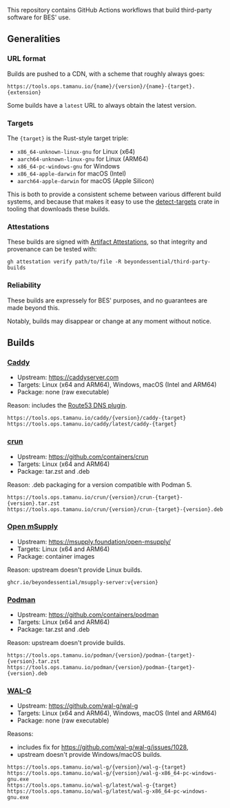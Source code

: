 This repository contains GitHub Actions workflows that build third-party software for BES' use.

## Generalities

### URL format

Builds are pushed to a CDN, with a scheme that roughly always goes:

```
https://tools.ops.tamanu.io/{name}/{version}/{name}-{target}.{extension}
```

Some builds have a `latest` URL to always obtain the latest version.

### Targets

The `{target}` is the Rust-style target triple:

- `x86_64-unknown-linux-gnu` for Linux (x64)
- `aarch64-unknown-linux-gnu` for Linux (ARM64)
- `x86_64-pc-windows-gnu` for Windows
- `x86_64-apple-darwin` for macOS (Intel)
- `aarch64-apple-darwin` for macOS (Apple Silicon)

This is both to provide a consistent scheme between various different build systems, and because that makes it easy to use the [detect-targets](http://docs.rs/detect-targets) crate in tooling that downloads these builds.

### Attestations

These builds are signed with [Artifact Attestations](https://docs.github.com/en/actions/security-guides/using-artifact-attestations-to-establish-provenance-for-builds), so that integrity and provenance can be tested with:

```console
gh attestation verify path/to/file -R beyondessential/third-party-builds
```

### Reliability

These builds are expressely for BES' purposes, and no guarantees are made beyond this.

Notably, builds may disappear or change at any moment without notice.

## Builds

### [Caddy](./.github/workflows/caddy.yml)

- Upstream: <https://caddyserver.com>
- Targets: Linux (x64 and ARM64), Windows, macOS (Intel and ARM64)
- Package: none (raw executable)

Reason: includes the [Route53 DNS plugin](https://github.com/caddy-dns/route53).

```
https://tools.ops.tamanu.io/caddy/{version}/caddy-{target}
https://tools.ops.tamanu.io/caddy/latest/caddy-{target}
```

### [crun](./.github/workflows/crun.yml)

- Upstream: <https://github.com/containers/crun>
- Targets: Linux (x64 and ARM64)
- Package: tar.zst and .deb

Reason: .deb packaging for a version compatible with Podman 5.

```
https://tools.ops.tamanu.io/crun/{version}/crun-{target}-{version}.tar.zst
https://tools.ops.tamanu.io/crun/{version}/crun-{target}-{version}.deb
```

### [Open mSupply](./.github/workflows/msupply.yml)

- Upstream: <https://msupply.foundation/open-msupply/>
- Targets: Linux (x64 and ARM64)
- Package: container images

Reason: upstream doesn't provide Linux builds.

```
ghcr.io/beyondessential/msupply-server:v{version}
```

### [Podman](./.github/workflows/podman.yml)

- Upstream: <https://github.com/containers/podman>
- Targets: Linux (x64 and ARM64)
- Package: tar.zst and .deb

Reason: upstream doesn't provide builds.

```
https://tools.ops.tamanu.io/podman/{version}/podman-{target}-{version}.tar.zst
https://tools.ops.tamanu.io/podman/{version}/podman-{target}-{version}.deb
```

### [WAL-G](./.github/workflows/wal-g.yml)

- Upstream: <https://github.com/wal-g/wal-g>
- Targets: Linux (x64 and ARM64), Windows, macOS (Intel and ARM64)
- Package: none (raw executable)

Reasons:
- includes fix for <https://github.com/wal-g/wal-g/issues/1028>,
- upstream doesn't provide Windows/macOS builds.

```
https://tools.ops.tamanu.io/wal-g/{version}/wal-g-{target}
https://tools.ops.tamanu.io/wal-g/{version}/wal-g-x86_64-pc-windows-gnu.exe
https://tools.ops.tamanu.io/wal-g/latest/wal-g-{target}
https://tools.ops.tamanu.io/wal-g/latest/wal-g-x86_64-pc-windows-gnu.exe
```

